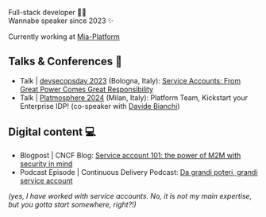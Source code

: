 Full-stack developer 👩‍💻  
Wannabe speaker since 2023 ✨

Currently working at [Mia-Platform](https://github.com/mia-platform)

## Talks & Conferences 🎤

- Talk | [devsecopsday 2023](https://2023.devsecopsday.it/) (Bologna, Italy): [Service Accounts: From Great Power Comes Great Responsibility](https://www.youtube.com/watch?v=_ImQfVtttcg)
- Talk | [Platmosphere 2024](https://platmosphere.com/) (Milan, Italy): Platform Team, Kickstart your Enterprise IDP! (co-speaker with [Davide Bianchi](https://github.com/davidebianchi))

## Digital content 💻
- Blogpost | CNCF Blog: [Service account 101: the power of M2M with security in mind](https://www.cncf.io/blog/2023/06/01/service-account-101-the-power-of-m2m-with-security-in-mind/)
- Podcast Episode | Continuous Delivery Podcast: [Da grandi poteri, grandi service account](https://open.spotify.com/episode/5BUeB1iM1IK6e06S1yYJDo?si=569e07a04a184cdb)

_(yes, I have worked with service accounts. No, it is not my main expertise, but you gotta start somewhere, right?!)_
